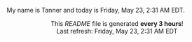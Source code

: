 My name is Tanner and today is Friday, May 23, 2:31 AM EDT.

<p align="center">This <i>README</i> file is generated <b>every 3 hours</b>!</br>Last refresh: Friday, May 23, 2:31 AM EDT<br /></p>
